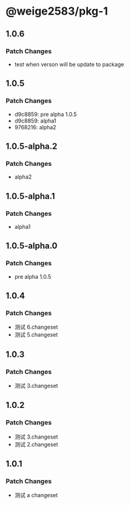 # @weige2583/pkg-1

## 1.0.6

### Patch Changes

- test when verson will be update to package

## 1.0.5

### Patch Changes

- d9c8859: pre alpha 1.0.5
- d9c8859: alpha1
- 9768216: alpha2

## 1.0.5-alpha.2

### Patch Changes

- alpha2

## 1.0.5-alpha.1

### Patch Changes

- alpha1

## 1.0.5-alpha.0

### Patch Changes

- pre alpha 1.0.5

## 1.0.4

### Patch Changes

- 测试 6.changeset
- 测试 5.changeset

## 1.0.3

### Patch Changes

- 测试 3.changeset

## 1.0.2

### Patch Changes

- 测试 3.changeset
- 测试 2.changeset

## 1.0.1

### Patch Changes

- 测试 a changeset
